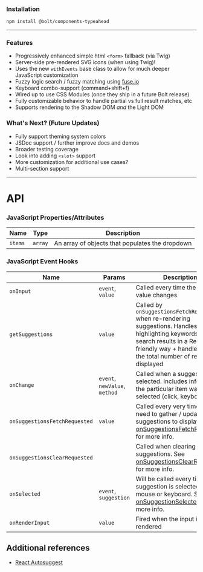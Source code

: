 ### Installation
```sh
npm install @bolt/components-typeahead
```

<hr>

### Features
- Progressively enhanced simple html `<form>` fallback (via Twig)
- Server-side pre-rendered SVG icons (when using Twig)!
- Uses the new `withEvents` base class to allow for much deeper JavaScript customization
- Fuzzy logic search / fuzzy matching using [fuse.io](https://fusejs.io/)
- Keyboard combo-support (command+shift+f)
- Wired up to use CSS Modules (once they ship in a future Bolt release)
- Fully customizable behavior to handle partial vs full result matches, etc 
- Supports rendering to the Shadow DOM _and_ the Light DOM

### What's Next? (Future Updates)
- Fully support theming system colors
- JSDoc support / further improve docs and demos
- Broader testing coverage
- Look into adding `<slot>` support
- More customization for additional use cases?
- Multi-section support

<hr>

# API

### JavaScript Properties/Attributes

| Name                | Type                  | Description
| ------------------- | --------------------- |------------
| `items`             | `array`               | An array of objects that populates the dropdown


<!-- ### Methods ()
> Note: these aren't fully wired up for MVP so your milage will vary!
| Name     | Description
| -------- | -------------
| `toggleSearch() => void`   | Toggle search open / closed
| `openSearch() => void` | Forces the dropdown to open + focuses in on the search input
| `closeSearch() => void` | Manually closes the typeahead dropdown
| `clearSearch() => void` | Clears any text entered into the search input. -->


### JavaScript Event Hooks

| Name                           | Params                | Description
| ------------------------------ | --------------------- | -----------
| `onInput`                      | `event`, <br> `value`  | Called every time the input value changes
| `getSuggestions`               | `value`               | Called by `onSuggestionsFetchRequested` when re-rendering suggestions. Handles highlighting keywords in the search results in a React-friendly way + handles limiting the total number of results displayed
| `onChange`                     | `event`, <br> `newValue`, `method` | Called when a suggestion is selected. Includes info on how the particular item was selected (click, keyboard, etc)
| `onSuggestionsFetchRequested`  | `value`                  | Called every very time you need to gather / update suggestions to display. See [onSuggestionsFetchRequested](https://github.com/moroshko/react-autosuggest#onsuggestionsfetchrequested-required) for more info.
| `onSuggestionsClearRequested`  |                        | Called when clearing suggestions. See [onSuggestionsClearRequested](https://github.com/moroshko/react-autosuggest#onsuggestionsclearrequested-required-unless-alwaysrendersuggestionstrue) for more info.
| `onSelected`                   | `event`, <br> `suggestion` | Will be called every time suggestion is selected via mouse or keyboard. See [onSuggestionSelected](https://github.com/moroshko/react-autosuggest#onsuggestionsfetchrequested-required) for more info.
| `onRenderInput`                | `value`                  | Fired when the input is being rendered


## Additional references
- [React Autosuggest](http://react-autosuggest.js.org/)
